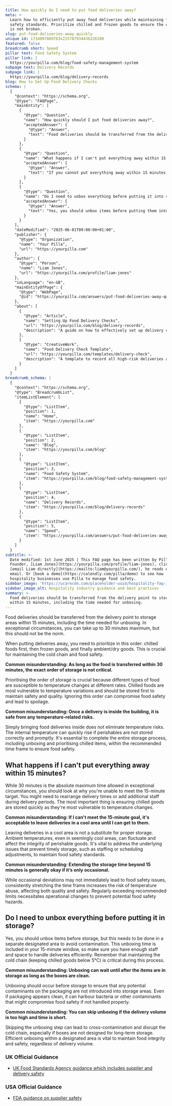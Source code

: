 ```yaml
---
title: How quickly do I need to put food deliveries away?
meta: >
  Learn how to efficiently put away food deliveries while maintaining food
  safety standards. Prioritize chilled and frozen goods to ensure the cold chain
  is not broken.
slug: put-food-deliveries-away-quickly
unique id: 1734097889783x215787934436226100
featured: false
breadcrumb short: Speed
pillar text: Food Safety System
pillar link: |
  https://yourpilla.com/blog/food-safety-management-system
subpage text: Delivery Records
subpage link: |
  https://yourpilla.com/blog/delivery-records
blog: How to Set Up Food Delivery Checks
schema: |
  {
    "@context": "https://schema.org",
    "@type": "FAQPage",
    "mainEntity": [
      {
        "@type": "Question",
        "name": "How quickly should I put food deliveries away?",
        "acceptedAnswer": {
          "@type": "Answer",
          "text": "Food deliveries should be transferred from the delivery point to storage areas within 15 minutes, including the time needed for unboxing. In exceptional circumstances, up to 30 minutes is permissible, but this should not be a regular practice. It is critical to prioritise the order of storage: chilled foods first, then frozen goods, and finally ambient or dry goods to maintain the cold chain and ensure food safety."
        }
      },
      {
        "@type": "Question",
        "name": "What happens if I can't put everything away within 15 minutes?",
        "acceptedAnswer": {
          "@type": "Answer",
          "text": "If you cannot put everything away within 15 minutes, consider why you're unable to meet this target. You might need to rearrange delivery times or increase staffing during delivery periods. Prioritising chilled goods is essential as they are most susceptible to temperature changes. Address the underlying issues to maintain food safety standards."
        }
      },
      {
        "@type": "Question",
        "name": "Do I need to unbox everything before putting it into storage?",
        "acceptedAnswer": {
          "@type": "Answer",
          "text": "Yes, you should unbox items before putting them into storage. This should be done in a designated area to avoid contamination. Unboxing is included in your 15-minute window for putting deliveries away. Ensure there is enough staff and space to efficiently handle and unbox the deliveries promptly while maintaining the cold chain."
        }
      }
    ],
    "dateModified": "2025-06-01T09:00:00+01:00",
    "publisher": {
      "@type": "Organization",
      "name": "Your Pilla",
      "url": "https://yourpilla.com"
    },
    "author": {
      "@type": "Person",
      "name": "Liam Jones",
      "url": "https://yourpilla.com/profile/liam-jones"
    },
    "inLanguage": "en-GB",
    "mainEntityOfPage": {
      "@type": "WebPage",
      "@id": "https://yourpilla.com/answers/put-food-deliveries-away-quickly"
    },
    "about": [
      {
        "@type": "Article",
        "name": "Setting Up Food Delivery Checks",
        "url": "https://yourpilla.com/blog/delivery-records",
        "description": "A guide on how to effectively set up delivery checks for food deliveries to ensure food safety and compliance."
      },
      {
        "@type": "CreativeWork",
        "name": "Food Delivery Check Template",
        "url": "https://yourpilla.com/templates/delivery-check",
        "description": "A template to record all high-risk deliveries and any issues, ensuring compliance and traceability in food safety management."
      }
    ]
  }
breadcrumb_schema: |
  {
    "@context": "https://schema.org",
    "@type": "BreadcrumbList",
    "itemListElement": [
      {
        "@type": "ListItem",
        "position": 1,
        "name": "Home",
        "item": "https://yourpilla.com"
      },
      {
        "@type": "ListItem",
        "position": 2,
        "name": "Blog",
        "item": "https://yourpilla.com/blog"
      },
      {
        "@type": "ListItem",
        "position": 3,
        "name": "Food Safety System",
        "item": "https://yourpilla.com/blog/food-safety-management-system"
      },
      {
        "@type": "ListItem",
        "position": 4,
        "name": "Delivery Records",
        "item": "https://yourpilla.com/blog/delivery-records"
      },
      {
        "@type": "ListItem",
        "position": 5,
        "name": "Speed",
        "item": "https://yourpilla.com/answers/put-food-deliveries-away-quickly"
      }
    ]
  }
subtitle: >-
  Date modified: 1st June 2025 | This FAQ page has been written by Pilla
  Founder, [Liam Jones](https://yourpilla.com/profile/liam-jones), click to
  [email Liam directly](https://mailto:liam@yourpilla.com/), he reads every
  email. Or [book a demo](https://calendly.com/pilla/demo) to see how
  hospitality businesses use Pilla to manage food safety.
sidebar_image: 'https://ucarecdn.com/placeholder-uuid/hospitality-faq-image.jpg'
sidebar_image_alt: Hospitality industry guidance and best practices
summary: >-
  Food deliveries should be transferred from the delivery point to storage areas
  within 15 minutes, including the time needed for unboxing.
---
```

Food deliveries should be transferred from the delivery point to storage areas within 15 minutes, including the time needed for unboxing. In exceptional circumstances, you can take up to 30 minutes maximum, but this should not be the norm.

When putting deliveries away, you need to prioritize in this order: chilled foods first, then frozen goods, and finally ambient/dry goods. This is crucial for maintaining the cold chain and food safety.

**Common misunderstanding: As long as the food is transferred within 30 minutes, the exact order of storage is not critical.**

Prioritising the order of storage is crucial because different types of food are susceptible to temperature changes at different rates. Chilled foods are most vulnerable to temperature variations and should be stored first to maintain safety and quality. Ignoring this order can compromise food safety and lead to spoilage.

**Common misunderstanding: Once a delivery is inside the building, it is safe from any temperature-related risks.**

Simply bringing food deliveries inside does not eliminate temperature risks. The internal temperature can quickly rise if perishables are not stored correctly and promptly. It's essential to complete the entire storage process, including unboxing and prioritising chilled items, within the recommended time frame to ensure food safety.

## What happens if I can't put everything away within 15 minutes?

While 30 minutes is the absolute maximum time allowed in exceptional circumstances, you should look at why you're unable to meet the 15-minute target. You might need to rearrange delivery times or add additional staff during delivery periods. The most important thing is ensuring chilled goods are stored quickly as they're most vulnerable to temperature changes.

**Common misunderstanding: If I can't meet the 15-minute goal, it's acceptable to leave deliveries in a cool area until I can get to them.**

Leaving deliveries in a cool area is not a substitute for proper storage. Ambient temperatures, even in seemingly cool areas, can fluctuate and affect the integrity of perishable goods. It's vital to address the underlying issues that prevent timely storage, such as staffing or scheduling adjustments, to maintain food safety standards.

**Common misunderstanding: Extending the storage time beyond 15 minutes is generally okay if it’s only occasional.**

While occasional deviations may not immediately lead to food safety issues, consistently stretching the time frame increases the risk of temperature abuse, affecting both quality and safety. Regularly exceeding recommended limits necessitates operational changes to prevent potential food safety hazards.

## Do I need to unbox everything before putting it in storage?

Yes, you should unbox items before storage, but this needs to be done in a separate designated area to avoid contamination. This unboxing time is included in your 15-minute window, so make sure you have enough staff and space to handle deliveries efficiently. Remember that maintaining the cold chain (keeping chilled goods below 5°C) is critical during this process.

**Common misunderstanding: Unboxing can wait until after the items are in storage as long as the boxes are clean.**

Unboxing should occur before storage to ensure that any potential contaminants on the packaging are not introduced into storage areas. Even if packaging appears clean, it can harbour bacteria or other contaminants that might compromise food safety if not handled properly.

**Common misunderstanding: You can skip unboxing if the delivery volume is too high and time is short.**

Skipping the unboxing step can lead to cross-contamination and disrupt the cold chain, especially if boxes are not designed for long-term storage. Efficient unboxing within a designated area is vital to maintain food integrity and safety, regardless of delivery volume.

### UK Official Guidance

-   [UK Food Standards Agency guidance which includes supplier and delivery safety](https://www.food.gov.uk/business-guidance/managing-food-safety)

### USA Official Guidance

-   [FDA guidance on supplier safety](https://www.fda.gov/food/importing-food-products-united-states/industry-resources-third-party-audit-standards-and-fsma-supplier-verification-requirements)
